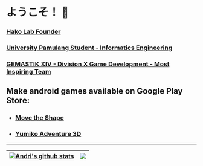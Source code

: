 # ようこそ！ 👋
### [Hako Lab Founder](https://hako-lab-dev.blogspot.com)
### [University Pamulang Student - Informatics Engineering](https://informatika.unpam.ac.id)
### [GEMASTIK XIV - Division X Game Development - Most Inspiring Team](https://informatika.unpam.ac.id/berita/detail/universitas-pamulang-meraih-most-inspiring-team-pada-gemastik-xiv)

## Make android games available on Google Play Store:
- ### [Move the Shape](https://play.google.com/store/apps/details?id=com.HakoLab.MovetheShape)
- ### [Yumiko Adventure 3D](https://play.google.com/store/apps/details?id=com.HakoLab.YumikoAdventure3D)

<hr>

| <a href="https://github.com/hako-975/github-readme-stats"><img align="center" src="https://github-readme-stats.vercel.app/api?username=hako-975&show_icons=true&include_all_commits=true&theme=buefy&hide_border=true" alt="Andri's github stats" /></a> | <a href="https://github.com/hako-975/github-readme-stats"><img align="center" src="https://github-readme-stats.vercel.app/api/top-langs/?username=hako-975&layout=compact&theme=buefy&hide_border=true" /></a> |
| ------------- | ------------- |


<!--
**hako-975/hako-975** is a ✨ _special_ ✨ repository because its `README.md` (this file) appears on your GitHub profile.

Here are some ideas to get you started:

- 🔭 I’m currently working on ...
- 🌱 I’m currently learning ...
- 👯 I’m looking to collaborate on ...
- 🤔 I’m looking for help with ...
- 💬 Ask me about ...
- 📫 How to reach me: ...
- 😄 Pronouns: ...
- ⚡ Fun fact: ...
-->
